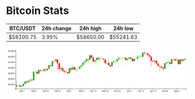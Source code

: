 # Bitcoin Stats

BTC/USDT|24h change|24h high|24h low|
|---|---|---|---|
|$58100.75|3.95%|$58650.00|$55241.63|

<img src="./chart.svg">
